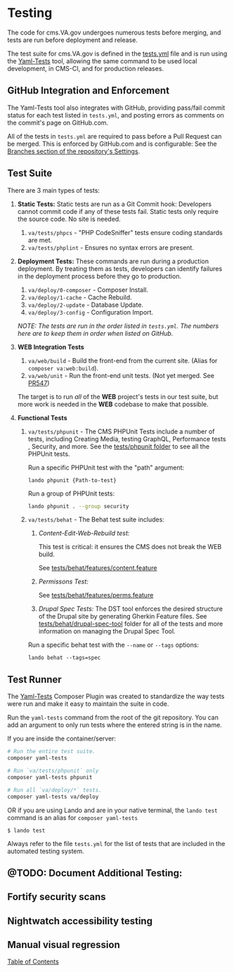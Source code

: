 # Testing

The code for cms.VA.gov undergoes numerous tests before merging, and tests
are run before deployment and release.

The test suite for cms.VA.gov is defined in the [tests.yml](tests.yml) file
 and is run using the [Yaml-Tests](https://github.com/provision-ops/yaml-tests) 
 tool, allowing the same command to be used local development, in CMS-CI, and 
 for production releases.
 
## GitHub Integration and Enforcement 
 
The Yaml-Tests tool also integrates with GitHub, providing pass/fail commit
 status for each test listed in `tests.yml`, and posting errors as comments
  on the commit's page on GitHub.com.
  
All of the tests in `tests.yml` are required to pass before a Pull Request
 can be merged. This is enforced by GitHub.com and is configurable: See the
  [Branches section of the repository's Settings](https://github.com/department-of-veterans-affairs/va.gov-cms/settings/branches).  

## Test Suite

There are 3 main types of tests:

1. **Static Tests:**
  Static tests are run as a Git Commit hook: Developers cannot commit code if
  any of these tests fail. Static tests only require the source code. No site
  is needed.
    1. `va/tests/phpcs` - "PHP CodeSniffer" tests ensure coding standards
     are met.
    1. `va/tests/phplint` - Ensures no syntax errors are present.
1. **Deployment Tests:** These commands are run during a production
 deployment. By treating them as tests, developers can identify failures in
  the deployment process before they go to production.
    1. `va/deploy/0-composer` - Composer Install.
    1. `va/deploy/1-cache` - Cache Rebuild.
    1. `va/deploy/2-update` - Database Update.
    1. `va/deploy/3-config` - Configuration Import.
    
    *NOTE: The tests are run in the order listed in `tests.yml`. The numbers
     here are to keep them in order when listed on GitHub.*
1. **WEB Integration Tests**
    1. `va/web/build` - Build the front-end from the current site. (Alias for
     `composer va:web:build`).
    1. `va/web/unit` - Run the front-end unit tests. (Not yet merged. See
     [PR547](https://github.com/department-of-veterans-affairs/va.gov-cms/pull/547))
     
    The target is to run *all* of the **WEB** project's tests in our test
    suite, but more work is needed in the **WEB** codebase to make that
    possible.
     
1. **Functional Tests** 
    1. `va/tests/phpunit` - The CMS PHPUnit Tests include a number
     of tests, including Creating Media, testing GraphQL, Performance tests
     , Security, and more. See the [tests/phpunit folder](tests/phpunit) to
      see all the PHPUnit tests. 
      
        Run a specific PHPUnit test with the "path" argument: 
        
        ```
        lando phpunit {Path-to-test}
        ```
       
        Run a group of PHPUnit tests:
       
        ```sh
        lando phpunit . --group security
        ```
      
    1. `va/tests/behat` - The Behat test suite includes:
        1. *Content-Edit-Web-Rebuild test:* 
        
            This test is critical: it ensures the CMS does not break the WEB
             build.
             
             See [tests/behat/features/content.feature](../tests/behat/features/content.feature)
        
        1. *Permissons Test:* 
          
            See [tests/behat/features/perms.feature](../tests/behat/features/perms.feature)
           
        1. *Drupal Spec Tests:* The DST tool enforces the desired structure of
         the Drupal site by generating Gherkin Feature files. See 
         [tests/behat/drupal-spec-tool](../tests/behat/drupal-spec-tool/) folder
          for all of the tests and more information on managing the Drupal Spec 
          Tool.
      
        Run a specific behat test with the `--name` or `--tags` options:
        
        ```
        lando behat --tags=spec 
        ```
       

## Test Runner
The [Yaml-Tests](https://github.com/provision-ops/yaml-tests) Composer Plugin was created 
to standardize the way tests were run and make it easy to maintain the suite in
code. 

Run the `yaml-tests` command from the root of the git repository. You can add
 an argument to only run tests where the entered string is in the name.
  
If you are inside the container/server:

```sh
# Run the entire test suite.
composer yaml-tests

# Run `va/tests/phpunit` only
composer yaml-tests phpunit

# Run all `va/deploy/*` tests.
composer yaml-tests va/deploy
```

OR if you are using Lando and are in your native terminal, the `lando test
` command is an alias for `composer yaml-tests`

```
$ lando test
```

Always refer to the file `tests.yml` for the list of tests that are included in
 the automated testing system.

## @TODO: Document Additional Testing:

## Fortify security scans
## Nightwatch accessibility testing
## Manual visual regression

[Table of Contents](../README.md)

